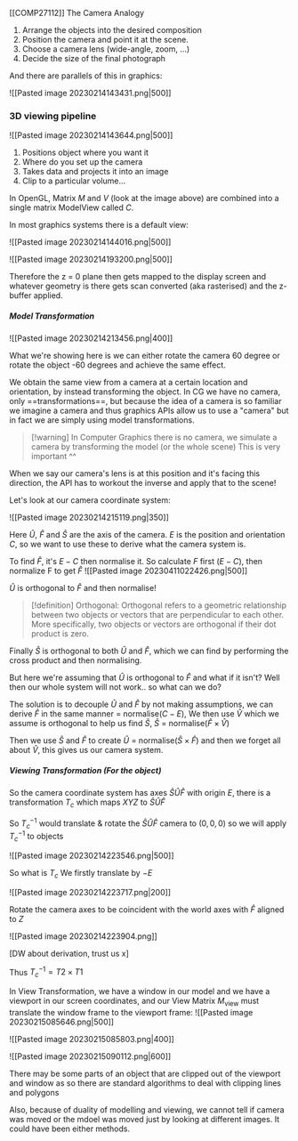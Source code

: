 [[COMP27112]]
The Camera Analogy
1. Arrange the objects into the desired composition
2. Position the camera and point it at the scene.
3. Choose a camera lens (wide-angle, zoom, ...)
4. Decide the size of the final photograph

And there are parallels of this in graphics:

![[Pasted image 20230214143431.png|500]]

### 3D viewing pipeline

![[Pasted image 20230214143644.png|500]]

1. Positions object where you want it
2. Where do you set up the camera
3. Takes data and projects it into an image
4. Clip to a particular volume...

In OpenGL, Matrix $M$ and $V$ (look at the image above) are combined into a single matrix $\text{ModelView}$ called $C$.

In most graphics systems there is a default view:

![[Pasted image 20230214144016.png|500]]

![[Pasted image 20230214193200.png|500]]

Therefore the z = 0 plane then gets mapped to the display screen and whatever geometry is there gets scan converted (aka rasterised) and the z-buffer applied.

##### Model Transformation

![[Pasted image 20230214213456.png|400]]

What we're showing here is we can either rotate the camera 60 degree or rotate the object -60 degrees and achieve the same effect.

We obtain the same view from a camera at a certain location and orientation, by instead transforming the object. In CG we have no camera, only ==transformations==, but because the idea of a camera is so familiar we imagine a camera and thus graphics APIs allow us to use a "camera" but in fact we are simply using model transformations.

>[!warning] In Computer Graphics there is no camera, we simulate a camera by transforming the model (or the whole scene)
>This is very important ^^

When we say our camera's lens is at this position and it's facing this direction, the API has to workout the inverse and apply that to the scene!

Let's look at our camera coordinate system:

![[Pasted image 20230214215119.png|350]]

Here $\hat U,\ \hat F$ and $\hat S$ are the axis of the camera. $E$ is the position and orientation $C$, so we want to use these to derive what the camera system is.

To find $\hat F$, it's $E - C$ then normalise it. So calculate $F$ first ($E - C$), then normalize F to get $\hat F$
![[Pasted image 20230411022426.png|500]]

$\hat U$ is orthogonal to $\hat F$ and then normalise!
>[!definition]
>Orthogonal: Orthogonal refers to a geometric relationship between two objects or vectors that are perpendicular to each other. More specifically, two objects or vectors are orthogonal if their dot product is zero.

Finally $\hat S$ is orthogonal to both $\hat U$ and $\hat F$, which we can find by performing the cross product and then normalising.

But here we're assuming that $\hat U$ is orthogonal to $\hat F$ and what if it isn't? Well then our whole system will not work.. so what can we do? 

The solution is to decouple $\hat U$ and $\hat F$ by not making assumptions, we can derive $\hat F$ in the same manner = normalise($C - E$),  We then use $\hat V$ which we assume is orthogonal to help us find $\hat S$, $\hat S$ = normalise($\hat F \times \hat V$)

Then we use $\hat S$ and $\hat F$ to create $\hat U$ = normalise($\hat S \times \hat F$) and then we forget all about $\hat V$, this gives us our camera system.


##### Viewing Transformation (For the object)
So the camera coordinate system has axes $\hat S \hat U \hat F$ with origin $E$, there is a transformation $T_c$ which maps $XYZ$ to $\hat S \hat U \hat F$

So $T_c ^{-1}$ would translate & rotate the $\hat S \hat U \hat F$ camera to $(0,0,0)$ so we will apply $T_c ^{-1}$ to objects

![[Pasted image 20230214223546.png|500]]

So what is $T_c$ We firstly translate by $-E$

![[Pasted image 20230214223717.png|200]]

Rotate the camera axes to be coincident with the world axes with $\hat F$ aligned to $Z$

![[Pasted image 20230214223904.png]]

[DW about derivation, trust us x]

Thus $T_c ^{-1} = T2 \times T1$


In View Transformation, we have a window in our model and we have a viewport in our screen coordinates, and our View Matrix $M_{\text{view}}$ must translate the window frame to the viewport frame:
![[Pasted image 20230215085646.png|500]]

![[Pasted image 20230215085803.png|400]]

![[Pasted image 20230215090112.png|600]]

There may be some parts of an object that are clipped out of the viewport and window as so there are standard algorithms to deal with clipping lines and polygons

Also, because of duality of modelling and viewing, we cannot tell if camera was moved or the mdoel was moved just by looking at different images. It could have been either methods.